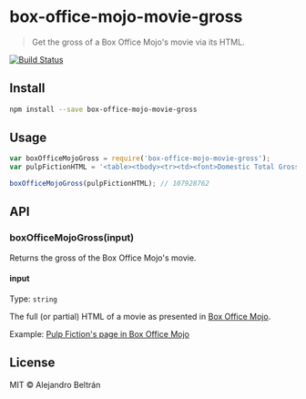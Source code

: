 # box-office-mojo-movie-gross

> Get the gross of a Box Office Mojo's movie via its HTML.

[![Build Status](https://travis-ci.org/alebelcor/box-office-mojo-movie-gross.svg)](https://travis-ci.org/alebelcor/box-office-mojo-movie-gross)

## Install

```bash
npm install --save box-office-mojo-movie-gross
```

## Usage

```js
var boxOfficeMojoGross = require('box-office-mojo-movie-gross');
var pulpFictionHTML = '<table><tbody><tr><td><font>Domestic Total Gross: <b>$107,928,762</b></font></td></tr></tbody></table>';

boxOfficeMojoGross(pulpFictionHTML); // 107928762
```

## API

### boxOfficeMojoGross(input)

Returns the gross of the Box Office Mojo's movie.

#### input

Type: `string`

The full (or partial) HTML of a movie as presented in [Box Office Mojo](http://www.boxofficemojo.com/).

Example: [Pulp Fiction's page in Box Office Mojo](http://www.boxofficemojo.com/movies/?id=pulpfiction.htm)

## License

MIT © Alejandro Beltrán
